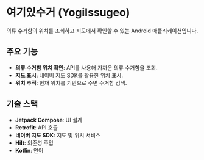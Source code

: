 # 여기있수거 (YogiIssugeo)

의류 수거함의 위치를 조회하고 지도에서 확인할 수 있는 Android 애플리케이션입니다.

## 주요 기능

- **의류 수거함 위치 확인**: API를 사용해 가까운 의류 수거함을 조회.
- **지도 표시**: 네이버 지도 SDK를 활용한 위치 표시.
- **위치 추적**: 현재 위치를 기반으로 주변 수거함 검색.

## 기술 스택

- **Jetpack Compose**: UI 설계
- **Retrofit**: API 호출
- **네이버 지도 SDK**: 지도 및 위치 서비스
- **Hilt**: 의존성 주입
- **Kotlin**: 언어
